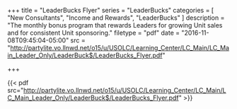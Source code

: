 +++
title = "LeaderBucks Flyer"
series = "LeaderBucks"
categories = [
  "New Consultants",
  "Income and Rewards",
  "LeaderBucks"
]
description = "The monthly bonus program that rewards Leaders for growing Unit sales and for consistent Unit sponsoring."
filetype = "pdf"
date = "2016-11-08T09:45:04-05:00"
src = "http://partylite.vo.llnwd.net/o15/u/USOLC/Learning_Center/LC_Main/LC_Main_Leader_Only/LeaderBuck$/LeaderBucks_Flyer.pdf"

+++

{{< pdf src="http://partylite.vo.llnwd.net/o15/u/USOLC/Learning_Center/LC_Main/LC_Main_Leader_Only/LeaderBuck$/LeaderBucks_Flyer.pdf" >}}
